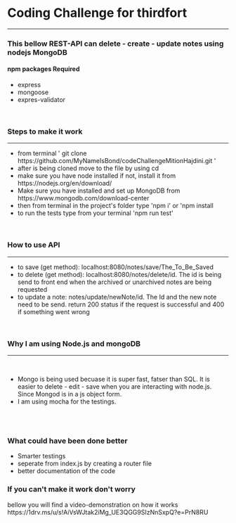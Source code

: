 <h1>Coding Challenge for thirdfort</h1>
<hr />
<h3>This bellow REST-API can delete - create - update notes using nodejs MongoDB</h3>
<h4>npm packages Required</h4>
<ul>
  <li>express</li>
  <li>mongoose</li>
  <li>expres-validator</li>
</ul>
<br />
<h3>Steps to make it work</h3>
<hr />
<ul>
  <li>
    from terminal ' git clone https://github.com/MyNameIsBond/codeChallengeMitionHajdini.git '
  </li>
  <li>after is being cloned move to the file by using cd</li>
  <li>make sure you have node installed if not, install it from https://nodejs.org/en/download/</li>
  <li>
    Make sure you have installed and set up MongoDB from https://www.mongodb.com/download-center
  </li>
  <li>then from terminal in the project's folder type 'npm i' or 'npm install</li>
  <li>to run the tests type from your terminal 'npm run test'</li>
</ul>
<br />
<h3>How to use API</h3>
<hr />
<ul>
  <li>to save (get method): localhost:8080/notes/save/The_To_Be_Saved</li>
  <li>
    to delete (get method): localhost:8080/notes/delete/id. The id is being send to front end when
    the archived or unarchived notes are being requested
  </li>
  <li>
    to update a note: notes/update/newNote/id. The Id and the new note need to be send. return 200
    status if the request is successful and 400 if something went wrong
  </li>
</ul>
<br />
<h3>Why I am using Node.js and mongoDB</h3>
<hr />
<br />
<ul>
  <li>
    Mongo is being used becuase it is super fast, fatser than SQL. It is easier to delete - edit -
    save when you are interacting with node.js. Since Mongod is in a js object form.
  </li>
  <li>I am using mocha for the testings.</li>
</ul>

<br />
<br />
<h3>What could have been done better</h3>
<ul>
  <li>Smarter testings</li>
  <li>seperate from index.js by creating a router file</li>
  <li>better documentation of the code</li>
</ul>

<h3>If you can't make it work don't worry</h3>
<p>bellow you will find a video-demonstration on how it works
https://1drv.ms/u/s!AiVsWJtak2iMg_UE3QGG9SIzNnSxpQ?e=PrN8RU 
</p>
